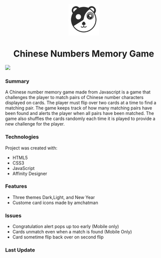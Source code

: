 <p align="center">
        <img src="Images/pandaicon.png" alt="A black and white panda bear with pattern of yin & yang" width = "100"/>
 <p>

<h1 align="center">Chinese Numbers Memory Game</h1>

<img src="https://img.shields.io/github/last-commit/amchatman/memory-game?color=red&style=flat-square">

### Summary

A Chinese number memory game made from Javascript is a game that challenges the player to match pairs of Chinese number characters displayed on cards. The player must flip over two cards at a time to find a matching pair. The game keeps track of how many matching pairs have been found and alerts the player when all pairs have been matched. The game also shuffles the cards randomly each time it is played to provide a new challenge for the player.

### Technologies
Project was created with:

- HTML5
- CSS3
- JavaScript
- Affinity Designer

### Features
- Three themes Dark,Light, and New Year
- Custome card icons made by amchatman

### Issues
- Congratulation alert pops up too early (Mobile only)
- Cards unmatch even when a match is found (Mobile Only)
- Card sometime flip back over on second flip

### Last Update
